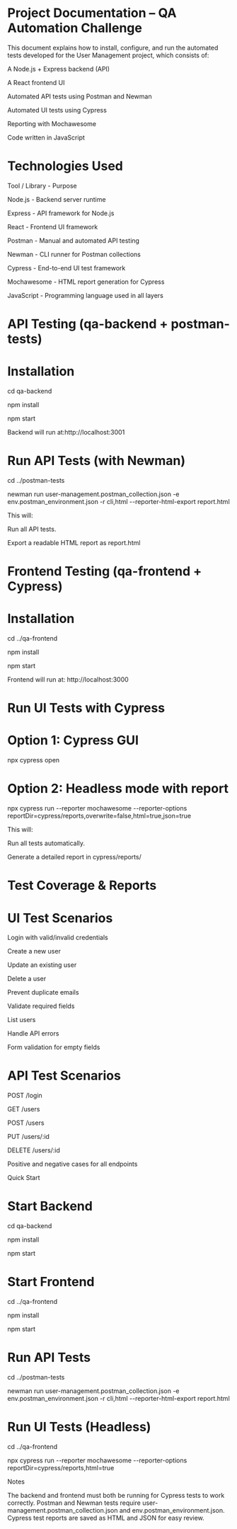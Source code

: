 # Project Documentation – QA Automation Challenge

This document explains how to install, configure, and run the automated tests developed
for the User Management project, which consists of:

A Node.js + Express backend (API)

A React frontend UI

Automated API tests using Postman and Newman

Automated UI tests using Cypress

Reporting with Mochawesome

Code written in JavaScript



# Technologies Used



Tool / Library - Purpose

Node.js - Backend server runtime

Express - API framework for Node.js

React - Frontend UI framework

Postman - Manual and automated API testing

Newman - CLI runner for Postman collections

Cypress - End-to-end UI test framework

Mochawesome - HTML report generation for Cypress

JavaScript - Programming language used in all layers

# API Testing (qa-backend + postman-tests)



# Installation



cd qa-backend

npm install

npm start

Backend will run at:http://localhost:3001

# Run API Tests (with Newman)

cd ../postman-tests

newman run user-management.postman_collection.json -e
env.postman_environment.json -r cli,html --reporter-html-export report.html


This will:

Run all API tests.

Export a readable HTML report as report.html

# Frontend Testing (qa-frontend + Cypress)


# Installation

cd ../qa-frontend

npm install

npm start

Frontend will run at: http://localhost:3000



# Run UI Tests with Cypress


# Option 1: Cypress GUI

npx cypress open

# Option 2: Headless mode with report


npx cypress run --reporter mochawesome --reporter-options
reportDir=cypress/reports,overwrite=false,html=true,json=true

This will:

Run all tests automatically.

Generate a detailed report in cypress/reports/


# Test Coverage & Reports


# UI Test Scenarios



Login with valid/invalid credentials

Create a new user

Update an existing user

Delete a user

Prevent duplicate emails

Validate required fields

List users

Handle API errors

Form validation for empty fields



# API Test Scenarios



POST /login

GET /users

POST /users

PUT /users/:id

DELETE /users/:id

Positive and negative cases for all endpoints

Quick Start

# Start Backend

cd qa-backend

npm install

npm start

# Start Frontend

cd ../qa-frontend

npm install

npm start

# Run API Tests

cd ../postman-tests

newman run user-management.postman_collection.json -e
env.postman_environment.json -r cli,html --reporter-html-export report.html

# Run UI Tests (Headless)

cd ../qa-frontend

npx cypress run --reporter mochawesome --reporter-options
reportDir=cypress/reports,html=true

Notes


The backend and frontend must both be running for Cypress tests to work correctly.
Postman and Newman tests require user-management.postman_collection.json and
env.postman_environment.json.
Cypress test reports are saved as HTML and JSON for easy review.
